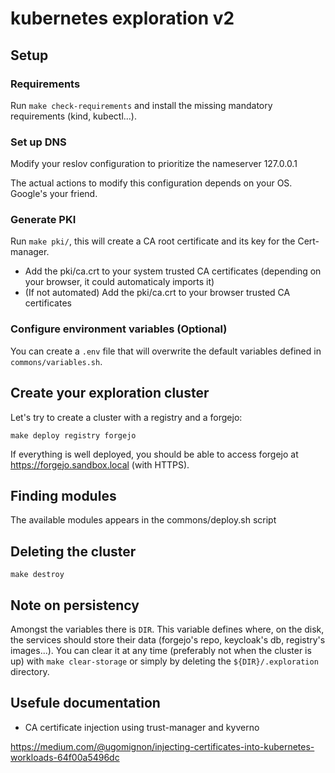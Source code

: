 # kubernetes exploration v2

## Setup

### Requirements

Run `make check-requirements` and install the missing mandatory requirements (kind, kubectl...).

### Set up DNS

Modify your reslov configuration to prioritize the nameserver 127.0.0.1

The actual actions to modify this configuration depends on your OS. Google's your friend.

### Generate PKI

Run `make pki/`, this will create a CA root certificate and its key for the Cert-manager.

- Add the pki/ca.crt to your system trusted CA certificates (depending on your browser, it could automaticaly imports it)
- (If not automated) Add the pki/ca.crt to your browser trusted CA certificates

### Configure environment variables (Optional)

You can create a `.env` file that will overwrite the default variables defined in `commons/variables.sh`.

## Create your exploration cluster

Let's try to create a cluster with a registry and a forgejo:

`make deploy registry forgejo`

If everything is well deployed, you should be able to access forgejo at https://forgejo.sandbox.local (with HTTPS).

## Finding modules

The available modules appears in the commons/deploy.sh script

## Deleting the cluster

`make destroy`

## Note on persistency

Amongst the variables there is `DIR`. This variable defines where, on the disk, the services should store their data (forgejo's repo, keycloak's db, registry's images...). You can clear it at any time (preferably not when the cluster is up) with `make clear-storage` or simply by deleting the `${DIR}/.exploration` directory.

## Usefule documentation

* CA certificate injection using trust-manager and kyverno

https://medium.com/@ugomignon/injecting-certificates-into-kubernetes-workloads-64f00a5496dc